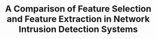 ---
layout: detail
year: 2022
venue: "APSIPA ASC"
title: "A Comparison of Feature Selection and Feature Extraction in Network Intrusion Detection Systems"
authors: ["ra-tuan-cuong_vuong", "hung-tran", "mai-xuan-trang", "ngo-vu-duc", "dr-thien_van_luong"]
ieee: "T.-C. Vuong, H. Tran, M. X. Trang, N. V.-D., T. V. Luong, \"A Comparison of Feature Selection and Feature Extraction in Network Intrusion Detection Systems,\" in 2022 Asia-Pacific Signal and Information Processing Association Annual Summit and Conference (APSIPA ASC), pp. 1798-1804, 2022."
doi: "10.23919/APSIPAASC55919.2022.9979923"
project: "applied-ai-core-technologies"
---